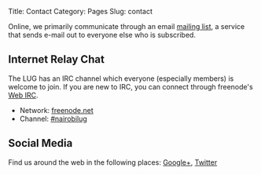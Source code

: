 Title: Contact
Category: Pages
Slug: contact

Online, we primarily communicate through an email [mailing list]({static}/pages/mailing-list.md), a service that sends e-mail out to everyone else who is subscribed.

## Internet Relay Chat

The LUG has an IRC channel which everyone (especially members) is welcome to join. If you are new to IRC, you can connect through freenode's [Web IRC](http://webchat.freenode.net/?channels=nairobilug).

- Network: [freenode.net](https://freenode.net/)
- Channel: [#nairobilug](irc://chat.freenode.net/#nairobilug)

## Social Media

Find us around the web in the following places: [Google+](https://plus.google.com/u/0/communities/107260210367217532462), [Twitter](https://twitter.com/nairobilug)
